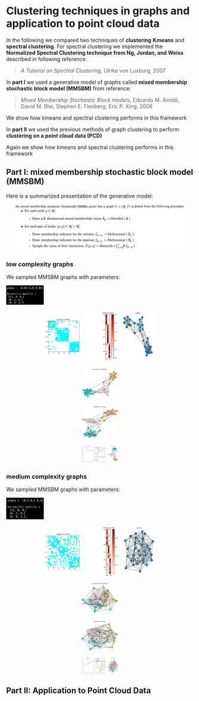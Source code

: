 # Clustering techniques in graphs and application to point cloud data

In the following we compared two techniques of **clustering** **Kmeans** and **spectral clustering**. For spectral clustering we implemented the **Normalized Spectral Clustering technique from Ng, Jordan, and Weiss** described in following reference:

> *A Tutorial on Spectral Clustering*, Ulrike von Luxburg, 2007

In **part I** we used a generative model of graphs called **mixed membership stochastic block model (MMSBM)** from reference:

> *Mixed Membership Stochastic Block models*, Edoardo M. Airoldi, David M. Blei, Stephen E. Fienberg, Eric P. Xing, 2008

We show how kmeans and spectral clustering performs in this framework

In **part II** we used the previous methods of graph clustering to perform **clustering on a point cloud data (PCD)**

Again we show how kmeans and spectral clustering performs in this framework

## Part I: mixed membership stochastic block model (MMSBM)

Here is a summarized presentation of the generative model:

<p align="center">
  <img src="img/mmsbm_gen.png" width="90%">
</p>

### low complexity graphs

We sampled MMSBM graphs with parameters:

<p align="left">
  <img src="img/mmsbm_lc.png" width="20%">
</p>

<p align="center">
  <img src="img/mmsbm_show_0-05.png" width="60%">
</p>

<p align="center">
  <img src="img/mmsbm_truth_0-05.png" width="20%">
</p>

<p align="center">
  <img src="img/mmsbm_kmeans_0-05.png" width="20%">
</p>

<p align="center">
  <img src="img/mmsbm_spectral_0-05.png" width="20%">
</p>

### medium complexity graphs

We sampled MMSBM graphs with parameters:

<p align="left">
  <img src="img/mmsbm_mc.png" width="20%">
</p>

<p align="center">
  <img src="img/mmsbm_show_0-3.png" width="60%">
</p>

<p align="center">
  <img src="img/mmsbm_truth_0-3.png" width="20%">
</p>

<p align="center">
  <img src="img/mmsbm_kmeans_0-3.png" width="20%">
</p>

<p align="center">
  <img src="img/mmsbm_spectral_0-3.png" width="20%">
</p>

## Part II: Application to Point Cloud Data


